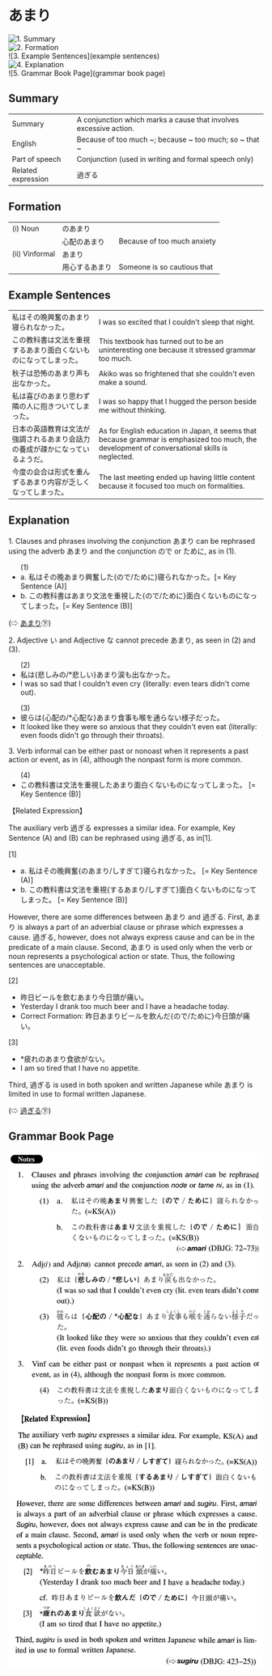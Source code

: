 # あまり

![1. Summary](summary)<br>
![2. Formation](formation)<br>
![3. Example Sentences](example sentences)<br>
![4. Explanation](explanation)<br>
![5. Grammar Book Page](grammar book page)<br>


## Summary

<table><tr>   <td>Summary</td>   <td>A conjunction which marks a cause that involves excessive action.</td></tr><tr>   <td>English</td>   <td>Because of too much ~; because ~ too much; so ~ that ~</td></tr><tr>   <td>Part of speech</td>   <td>Conjunction (used in writing and formal speech only)</td></tr><tr>   <td>Related expression</td>   <td>過ぎる</td></tr></table>

## Formation

<table class="table"> <tbody><tr class="tr head"> <td class="td"><span class="numbers">(i)</span> <span> <span class="bold">Noun</span></span></td> <td class="td"><span class="concept">のあまり</span> </td> <td class="td"><span>&nbsp;</span></td> </tr> <tr class="tr"> <td class="td"><span>&nbsp;</span></td> <td class="td"><span>心配<span class="concept">のあまり</span></span> </td> <td class="td"><span>Because of too much anxiety</span></td> </tr> <tr class="tr head"> <td class="td"><span class="numbers">(ii)</span> <span> <span class="bold">Vinformal</span></span></td> <td class="td"><span class="concept">あまり</span> </td> <td class="td"><span>&nbsp;</span></td> </tr> <tr class="tr"> <td class="td"><span>&nbsp;</span></td> <td class="td"><span>用心する<span class="concept">あまり</span></span> </td> <td class="td"><span>Someone is so cautious that</span></td> </tr></tbody></table>

## Example Sentences

<table><tr>   <td>私はその晩興奮のあまり寝られなかった。</td>   <td>I was so excited that I couldn't sleep that night.</td></tr><tr>   <td>この教科書は文法を重視するあまり面白くないものになってしまった。</td>   <td>This textbook has turned out to be an uninteresting one because it stressed grammar too much.</td></tr><tr>   <td>秋子は恐怖のあまり声も出なかった。</td>   <td>Akiko was so frightened that she couldn't even make a sound.</td></tr><tr>   <td>私は喜びのあまり思わず隣の人に抱きついてしまった。</td>   <td>I was so happy that I hugged the person beside me without thinking.</td></tr><tr>   <td>日本の英語教育は文法が強調されるあまり会話力の養成が疎かになっているようだ。</td>   <td>As for English education in Japan, it seems that because grammar is emphasized too much, the development of conversational skills is neglected.</td></tr><tr>   <td>今度の会合は形式を重んずるあまり内容が乏しくなってしまった。</td>   <td>The last meeting ended up having little content because it focused too much on formalities.</td></tr></table>

## Explanation

<p>1. Clauses and phrases involving the conjunction <span class="cloze">あまり</span> can be rephrased using the adverb <span class="cloze">あまり</span> and the conjunction ので or ために, as in (1).</p>  <ul>(1) <li>a. 私はその晚<span class="cloze">あまり</span>興奮した{ので/ために}寝られなかった。[= Key Sentence (A)]</li> <div class="divide"></div> <li>b. この教科書は<span class="cloze">あまり</span>文法を重視した{ので/ために}面白くないものになってしまった。[= Key Sentence (B)]</li> </ul>  <p>(⇨ <a href="http://bunpou.neocities.org/基本basic.html#㊦ あまり">あまり</a>㊦)</p>  <p>2.  Adjective い and Adjective な cannot precede <span class="cloze">あまり</span>, as seen in (2) and (3).</p>  <ul>(2) <li>私は{悲しみの/*悲しい}<span class="cloze">あまり</span>涙も出なかった。</li> <li>I was so sad that I couldn't even cry (literally: even tears didn't come out).</li> </ul>  <ul>(3) <li>彼らは{心配の/*心配な}<span class="cloze">あまり</span>食事も喉を通らない様子だった。</li> <li>It looked like they were so anxious that they couldn't even eat (literally: even foods didn't go through their throats).</li> </ul>  <p>3. Verb informal can be either past or nonoast when it represents a past action or event, as in (4), although the nonpast form is more common.</p>  <ul>(4) <li>この教科書は文法を重視した<span class="cloze">あまり</span>面白くないものになってしまった。 [= Key Sentence (B)]</li> </ul>  <p>【Related Expression】</p>  <p>The auxiliary verb 過ぎる expresses a similar idea. For example, Key Sentence (A) and (B) can be rephrased using 過ぎる, as in[1].</p>  <p>[1]</p>  <ul> <li>a. 私はその晚興奮{の<span class="cloze">あまり</span>/しすぎて}寝られなかった。 [= Key Sentence (A)]</li> <div class="divide"></div> <li>b. この教科書は文法を重視{する<span class="cloze">あまり</span>/しすぎて}面白くないものになってしまった。 [= Key Sentence (B)]</li> </ul>  <p>However, there are some differences between <span class="cloze">あまり</span> and 過ぎる. First, <span class="cloze">あまり</span> is always a part of an adverbial clause or phrase which expresses a cause. 過ぎる, however, does not always express cause and can be in the predicate of a main clause. Second, <span class="cloze">あまり</span> is used only when the verb or noun represents a psychological action or state. Thus, the following sentences are unacceptable.</p>  <p>[2]</p> <ul> <li>昨日ビールを飲む<span class="cloze">あまり</span>今日頭が痛い。</li> <div class="divide"></div> <li>Yesterday I drank too much beer and I have a headache today.</li> <div class="divide"></div> <li>Correct Formation: 昨日<span class="cloze">あまり</span>ビールを飲んだ{ので/ために}今日頭が痛い。</li> </ul>  <p>[3]</p>  <ul> <li>*疲れの<span class="cloze">あまり</span>食欲がない。</li> <li>I am so tired that I have no appetite.</li> </ul>  <p>Third, 過ぎる is used in both spoken and written Japanese while <span class="cloze">あまり</span> is limited in use to formal written Japanese.</p>  <p>(⇨ <a href="http://bunpou.neocities.org/基本basic.html#㊦ 過ぎる・すぎる">過ぎる</a>㊦)</p>

## Grammar Book Page

![](../img/Intermediateあまり.png)

